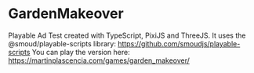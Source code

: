 # GardenMakeover
Playable Ad Test created with TypeScript, PixiJS and ThreeJS.
It uses the @smoud/playable-scripts library:
https://github.com/smoudjs/playable-scripts
You can play the version here:
https://martinplascencia.com/games/garden_makeover/


